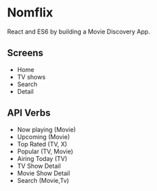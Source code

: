 # Nomflix

React and ES6 by building a Movie Discovery App.

## Screens

- Home
- TV shows
- Search
- Detail

## API Verbs

- Now playing (Movie)
- Upcoming (Movie)
- Top Rated (TV, X)
- Popular (TV, Movie)
- Airing Today (TV)
- TV Show Detail
- Movie Show Detail
- Search (Movie,Tv)